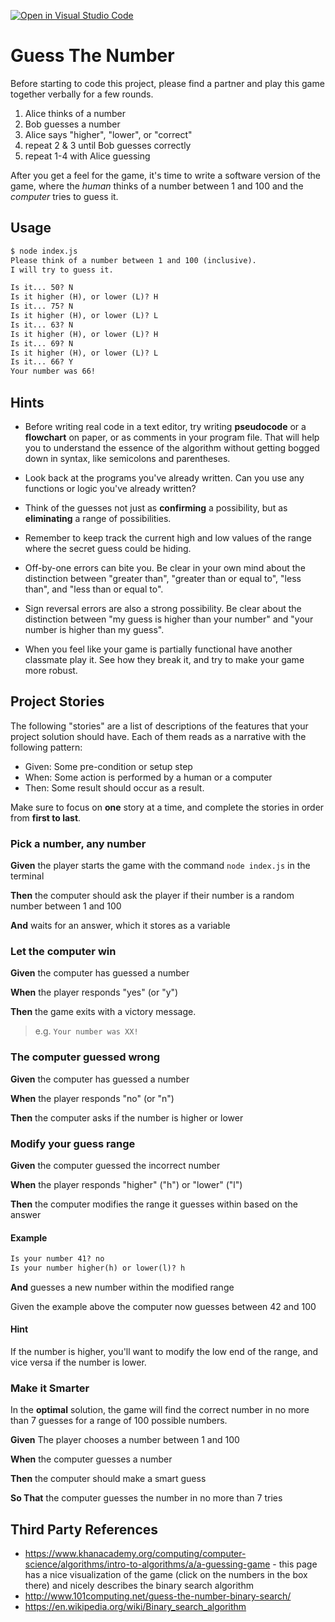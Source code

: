 [![Open in Visual Studio Code](https://classroom.github.com/assets/open-in-vscode-c66648af7eb3fe8bc4f294546bfd86ef473780cde1dea487d3c4ff354943c9ae.svg)](https://classroom.github.com/online_ide?assignment_repo_id=8141262&assignment_repo_type=AssignmentRepo)
# Guess The Number

Before starting to code this project, please find a partner and play this game together verbally for a few rounds.

1. Alice thinks of a number
2. Bob guesses a number
3. Alice says "higher", "lower", or "correct"
4. repeat 2 & 3 until Bob guesses correctly
5. repeat 1-4 with Alice guessing

After you get a feel for the game, it's time to write a software version of the game, where the *human* thinks of a number between 1 and 100 and the *computer* tries to guess it.

## Usage

```txt
$ node index.js
Please think of a number between 1 and 100 (inclusive).
I will try to guess it.

Is it... 50? N
Is it higher (H), or lower (L)? H
Is it... 75? N
Is it higher (H), or lower (L)? L
Is it... 63? N
Is it higher (H), or lower (L)? H
Is it... 69? N
Is it higher (H), or lower (L)? L
Is it... 66? Y
Your number was 66!
```

## Hints

* Before writing real code in a text editor, try writing **pseudocode** or a **flowchart** on paper, or as comments in your program file. That will help you to understand the essence of the algorithm without getting bogged down in syntax, like semicolons and parentheses.

* Look back at the programs you've already written. Can you use any functions or logic you've already written?

* Think of the guesses not just as **confirming** a possibility, but as **eliminating** a range of possibilities.

* Remember to keep track the current high and low values of the range where the secret guess could be hiding.

* Off-by-one errors can bite you. Be clear in your own mind about the distinction between "greater than", "greater than or equal to", "less than", and "less than or equal to".

* Sign reversal errors are also a strong possibility. Be clear about the distinction between "my guess is higher than your number" and "your number is higher than my guess".

* When you feel like your game is partially functional have another classmate play it. See how they break it, and try to make your game more robust.

## Project Stories

The following "stories" are a list of descriptions of the features that your project solution should have. Each of them reads as a narrative with the following pattern:

* Given: Some pre-condition or setup step
* When: Some action is performed by a human or a computer
* Then: Some result should occur as a result.

Make sure to focus on **one** story at a time, and complete the stories in order from **first to last**.

### Pick a number, any number

**Given** the player starts the game with the command `node index.js` in the terminal

**Then** the computer should ask the player if their number is a random number between 1 and 100

**And** waits for an answer, which it stores as a variable

### Let the computer win

**Given** the computer has guessed a number

**When** the player responds "yes" (or "y")

**Then** the game exits with a victory message.

> e.g. `Your number was XX!`

### The computer guessed wrong

**Given** the computer has guessed a number

**When** the player responds "no" (or "n")

**Then** the computer asks if the number is higher or lower

### Modify your guess range

**Given** the computer guessed the incorrect number

**When** the player responds "higher" ("h") or "lower" ("l")

**Then** the computer modifies the range it guesses within based on the answer

#### Example

```txt
Is your number 41? no
Is your number higher(h) or lower(l)? h

```

**And** guesses a new number within the modified range

Given the example above the computer now guesses between 42 and 100

#### Hint

If the number is higher, you'll want to modify the low end of the range, and vice versa if the number is lower.

### Make it Smarter

In the **optimal** solution, the game will find the correct number in no more than 7 guesses for a range of 100 possible numbers.

**Given** The player chooses a number between 1 and 100

**When** the computer guesses a number

**Then** the computer should make a smart guess

**So That** the computer guesses the number in no more than 7 tries

## Third Party References

* https://www.khanacademy.org/computing/computer-science/algorithms/intro-to-algorithms/a/a-guessing-game - this page has a nice visualization of the game (click on the numbers in the box there) and nicely describes the binary search algorithm
* http://www.101computing.net/guess-the-number-binary-search/
* https://en.wikipedia.org/wiki/Binary_search_algorithm
